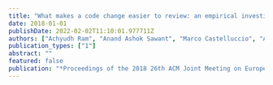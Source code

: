 ```yaml
---
title: "What makes a code change easier to review: an empirical investigation on code change reviewability"
date: 2018-01-01
publishDate: 2022-02-02T11:10:01.977711Z
authors: ["Achyudh Ram", "Anand Ashok Sawant", "Marco Castelluccio", "Alberto Bacchelli"]
publication_types: ["1"]
abstract: ""
featured: false
publication: "*Proceedings of the 2018 26th ACM Joint Meeting on European Software Engineering Conference and Symposium on the Foundations of Software Engineering*"
---
```



